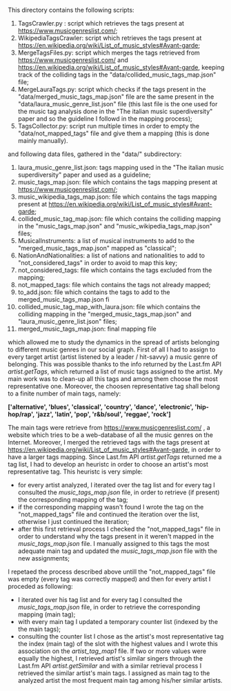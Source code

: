 This directory contains the following scripts:
1. TagsCrawler.py : script which retrieves the tags present at https://www.musicgenreslist.com/;
2. WikipediaTagsCrawler: script which retrieves the tags present at https://en.wikipedia.org/wiki/List_of_music_styles#Avant-garde;
3. MergeTagsFiles.py: script which merges the tags retrieved from https://www.musicgenreslist.com/ and https://en.wikipedia.org/wiki/List_of_music_styles#Avant-garde, keeping track of the colliding tags in the "data/collided_music_tags_map.json" file;
4. MergeLauraTags.py: script which checks if the tags present in the "data/merged_music_tags_map.json" file  are the same present in the "data/laura_music_genre_list.json" file (this last file is the one used for the music tag analysis done in the "The italian music superdiversity" paper and so the guideline I followd in the mapping process);
5. TagsCollector.py: script run multiple times in  order to empty the "data/not_mapped_tags" file and give them a mapping  (this is done mainly manually).

and following data files, gathered in the "data/" subdirectory:
1. laura_music_genre_list.json: tags mapping used in the "The italian music superdiversity" paper and used as a guideline;
2. music_tags_map.json: file which contains the tags mapping present at https://www.musicgenreslist.com/;
3. music_wikipedia_tags_map.json: file which contains the tags mapping present at https://en.wikipedia.org/wiki/List_of_music_styles#Avant-garde;
4. collided_music_tag_map.json: file which contains the colliding mapping in the "music_tags_map.json" and "music_wikipedia_tags_map.json" files;
5. MusicalInstruments: a list of musical instruments to add to the "merged_music_tags_map.json" mapped as "classical";
6. NationAndNationalities: a list of nations and nationalities to add to "not_considered_tags" in order to avoid to map this key;
7. not_considered_tags: file which contains the tags excluded from the mapping;
8. not_mapped_tags: file which contains the tags not already mapped;
9. to_add.json: file which contains the tags to add to the merged_music_tags_map.json fi
10. collided_music_tag_map_with_laura.json: file which contains the colliding mapping in the "merged_music_tags_map.json" and "laura_music_genre_list.json" files;
11. merged_music_tags_map.json: final mapping file

which allowed me to study the dynamics in the spread of artists belonging to different music genres in our social graph.
First of all I had to assign to every target artist (artist listened by a leader / hit-savvy) a music genre of belonging.
This was possible thanks to the info returned by the Last.fm API *artist.getTags*, which returned a list of music tags assigned to the artist. My main work was to clean-up all this tags and among them choose the most representative one. Moreover, the choosen representative tag shall belong to a finite number of main tags, namely:

**['alternative', 'blues', 'classical', 'country', 'dance', 'electronic', 'hip-hop/rap', 'jazz', 'latin', 'pop', 'r&b/soul', 'reggae', 'rock']**

The main tags were retrieve from https://www.musicgenreslist.com/ , a website which tries to be a web-database of all the music genres on the Internet. Moreover, I merged the retrieved tags with the tags present at https://en.wikipedia.org/wiki/List_of_music_styles#Avant-garde, in order to have a larger tags mapping.
Since Last.fm API *artist.getTags* returned me a tag list, I had to develop an heuristc in order to choose an artist's most representative tag. This heuristc is very simple:
* for every artist analyzed, I iterated over the tag list and for every tag I consulted the *music_tags_map.json* file, in order to retrieve (if present) the corresponding mapping of the tag;
* if the corresponding mapping wasn't found I wrote the tag on the "not_mapped_tags" file and continued the iteration over the list, otherwise I just continued the iteration;
* after this first retrieval process I checked the "not_mapped_tags" file in order to understand why the tags present in it weren't mapped in the *music_tags_map.json* file. I manually assigned to this tags the most adequate main tag and updated the *music_tags_map.json* file with the new assignments;

I repetaed the process described above untill the "not_mapped_tags" file was empty (every tag was correctly mapped) and then for every artist I proceded as following:
* I iterated over his tag list and for every tag I consulted the *music_tags_map.json* file, in order to retrieve the corresponding mapping (main tag);
* with every main tag I updated a temporary counter list (indexed by the the main tags);
* consulting the counter list I chose as the artist's most representative tag the index (main tag) of the slot with the highest values and I wrote this association on the *artist_tag_map1* file. If two or more values were equally the highest, I retrieved artist's similar singers through the Last.fm API *artist.getSimilar* and with a similar retrieval process I retrieved the similar artist's main tags. I assigned as main tag to the analyzed artist the most frequent main tag among his/her similar artists.
